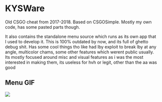 # KYSWare
Old CSGO cheat from 2017-2018. Based on CSGOSimple. Mostly my own code, has some pasted parts though.

It also contains the standalone menu source which runs as its own app that I used to develop it.
This is 100% outdated by now, and its full of ghetto debug shit.
Has some cool things tho like had lby exploit to break lby at any angle, multicolor chams, some other features which werent public usually.
Its mostly focused around misc and visual features as i was the most interested in making them, its useless for hvh or legit, other than the aa was good

## Menu GIF
[![](https://i.imgur.com/btLshBV.gif)](https://i.imgur.com/btLshBV.gif)
